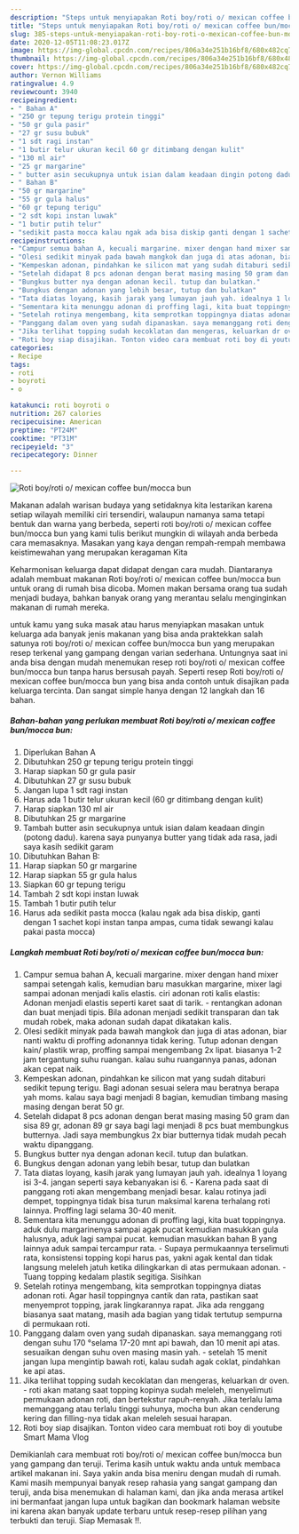 ```yaml
---
description: "Steps untuk menyiapakan Roti boy/roti o/ mexican coffee bun/mocca bun minggu ini"
title: "Steps untuk menyiapakan Roti boy/roti o/ mexican coffee bun/mocca bun minggu ini"
slug: 385-steps-untuk-menyiapakan-roti-boy-roti-o-mexican-coffee-bun-mocca-bun-minggu-ini
date: 2020-12-05T11:08:23.017Z
image: https://img-global.cpcdn.com/recipes/806a34e251b16bf8/680x482cq70/roti-boyroti-o-mexican-coffee-bunmocca-bun-foto-resep-utama.jpg
thumbnail: https://img-global.cpcdn.com/recipes/806a34e251b16bf8/680x482cq70/roti-boyroti-o-mexican-coffee-bunmocca-bun-foto-resep-utama.jpg
cover: https://img-global.cpcdn.com/recipes/806a34e251b16bf8/680x482cq70/roti-boyroti-o-mexican-coffee-bunmocca-bun-foto-resep-utama.jpg
author: Vernon Williams
ratingvalue: 4.9
reviewcount: 3940
recipeingredient:
- " Bahan A"
- "250 gr tepung terigu protein tinggi"
- "50 gr gula pasir"
- "27 gr susu bubuk"
- "1 sdt ragi instan"
- "1 butir telur ukuran kecil 60 gr ditimbang dengan kulit"
- "130 ml air"
- "25 gr margarine"
- " butter asin secukupnya untuk isian dalam keadaan dingin potong dadu karena saya punyanya butter yang tidak ada rasa jadi saya kasih sedikit garam"
- " Bahan B"
- "50 gr margarine"
- "55 gr gula halus"
- "60 gr tepung terigu"
- "2 sdt kopi instan luwak"
- "1 butir putih telur"
- "sedikit pasta mocca kalau ngak ada bisa diskip ganti dengan 1 sachet kopi instan tanpa ampas cuma tidak sewangi kalau pakai pasta mocca"
recipeinstructions:
- "Campur semua bahan A, kecuali margarine. mixer dengan hand mixer sampai setengah kalis, kemudian baru masukkan margarine, mixer lagi sampai adonan menjadi kalis elastis. ciri adonan roti kalis elastis: Adonan menjadi elastis seperti karet saat di tarik.  rentangkan adonan dan buat menjadi tipis. Bila adonan menjadi sedikit transparan dan tak mudah robek, maka adonan sudah dapat dikatakan kalis."
- "Olesi sedikit minyak pada bawah mangkok dan juga di atas adonan, biar nanti waktu di proffing adonannya tidak kering. Tutup adonan dengan kain/ plastik wrap, proffing sampai mengembang 2x lipat. biasanya 1-2 jam tergantung suhu ruangan. kalau suhu ruangannya panas, adonan akan cepat naik."
- "Kempeskan adonan, pindahkan ke silicon mat yang sudah ditaburi sedikit tepung terigu. Bagi adonan sesuai selera mau beratnya berapa yah moms. kalau saya bagi menjadi 8 bagian, kemudian timbang masing masing dengan berat 50 gr."
- "Setelah didapat 8 pcs adonan dengan berat masing masing 50 gram dan sisa 89 gr, adonan 89 gr saya bagi lagi menjadi 8 pcs buat membungkus butternya. Jadi saya membungkus 2x biar butternya tidak mudah pecah waktu dipanggang."
- "Bungkus butter nya dengan adonan kecil. tutup dan bulatkan."
- "Bungkus dengan adonan yang lebih besar, tutup dan bulatkan"
- "Tata diatas loyang, kasih jarak yang lumayan jauh yah. idealnya 1 loyang isi 3-4. jangan seperti saya kebanyakan isi 6. Karena pada saat di panggang roti akan mengembang menjadi besar. kalau rotinya jadi dempet, toppingnya tidak bisa turun maksimal karena terhalang roti lainnya. Proffing lagi selama 30-40 menit."
- "Sementara kita menunggu adonan di proffing lagi, kita buat toppingnya. aduk dulu margarinenya sampai agak pucat kemudian masukkan gula halusnya, aduk lagi sampai pucat. kemudian masukkan bahan B yang lainnya aduk sampai tercampur rata.  Supaya permukaannya terselimuti rata, konsistensi topping kopi harus pas, yakni agak kental dan tidak langsung meleleh jatuh ketika dilingkarkan di atas permukaan adonan.  Tuang topping kedalam plastik segitiga. Sisihkan"
- "Setelah rotinya mengembang, kita semprotkan toppingnya diatas adonan roti. Agar hasil toppingnya cantik dan rata, pastikan saat menyemprot topping, jarak lingkarannya rapat. Jika ada renggang biasanya saat matang, masih ada bagian yang tidak tertutup sempurna di permukaan roti."
- "Panggang dalam oven yang sudah dipanaskan. saya memanggang roti dengan suhu 170 °selama 17-20 mnt api bawah, dan 10 menit api atas. sesuaikan dengan suhu oven masing masin yah.  setelah 15 menit jangan lupa mengintip bawah roti, kalau sudah agak coklat, pindahkan ke api atas."
- "Jika terlihat topping sudah kecoklatan dan mengeras, keluarkan dr oven.  roti akan matang saat topping kopinya sudah meleleh, menyelimuti permukaan adonan roti, dan bertekstur rapuh-renyah. Jika terlalu lama memanggang atau terlalu tinggi suhunya, mocha bun akan cenderung kering dan filling-nya tidak akan meleleh sesuai harapan."
- "Roti boy siap disajikan. Tonton video cara membuat roti boy di youtube Smart Mama Vlog"
categories:
- Recipe
tags:
- roti
- boyroti
- o

katakunci: roti boyroti o 
nutrition: 267 calories
recipecuisine: American
preptime: "PT24M"
cooktime: "PT31M"
recipeyield: "3"
recipecategory: Dinner

---
```



![Roti boy/roti o/ mexican coffee bun/mocca bun](https://img-global.cpcdn.com/recipes/806a34e251b16bf8/680x482cq70/roti-boyroti-o-mexican-coffee-bunmocca-bun-foto-resep-utama.jpg)

Makanan adalah warisan budaya yang setidaknya kita lestarikan karena setiap wilayah memiliki ciri tersendiri, walaupun namanya sama tetapi bentuk dan warna yang berbeda, seperti roti boy/roti o/ mexican coffee bun/mocca bun yang kami tulis berikut mungkin di wilayah anda berbeda cara memasaknya. Masakan yang kaya dengan rempah-rempah membawa keistimewahan yang merupakan keragaman Kita

Keharmonisan keluarga dapat didapat dengan cara mudah. Diantaranya adalah membuat makanan Roti boy/roti o/ mexican coffee bun/mocca bun untuk orang di rumah bisa dicoba. Momen makan bersama orang tua sudah menjadi budaya, bahkan banyak orang yang merantau selalu menginginkan makanan di rumah mereka.



untuk kamu yang suka masak atau harus menyiapkan masakan untuk keluarga ada banyak jenis makanan yang bisa anda praktekkan salah satunya roti boy/roti o/ mexican coffee bun/mocca bun yang merupakan resep terkenal yang gampang dengan varian sederhana. Untungnya saat ini anda bisa dengan mudah menemukan resep roti boy/roti o/ mexican coffee bun/mocca bun tanpa harus bersusah payah.
Seperti resep Roti boy/roti o/ mexican coffee bun/mocca bun yang bisa anda contoh untuk disajikan pada keluarga tercinta. Dan sangat simple hanya dengan 12 langkah dan 16 bahan.


<!--inarticleads1-->

##### Bahan-bahan yang perlukan membuat Roti boy/roti o/ mexican coffee bun/mocca bun:

1. Diperlukan  Bahan A
1. Dibutuhkan 250 gr tepung terigu protein tinggi
1. Harap siapkan 50 gr gula pasir
1. Dibutuhkan 27 gr susu bubuk
1. Jangan lupa 1 sdt ragi instan
1. Harus ada 1 butir telur ukuran kecil (60 gr ditimbang dengan kulit)
1. Harap siapkan 130 ml air
1. Dibutuhkan 25 gr margarine
1. Tambah  butter asin secukupnya untuk isian dalam keadaan dingin (potong dadu). karena saya punyanya butter yang tidak ada rasa, jadi saya kasih sedikit garam
1. Dibutuhkan  Bahan B:
1. Harap siapkan 50 gr margarine
1. Harap siapkan 55 gr gula halus
1. Siapkan 60 gr tepung terigu
1. Tambah 2 sdt kopi instan luwak
1. Tambah 1 butir putih telur
1. Harus ada sedikit pasta mocca (kalau ngak ada bisa diskip, ganti dengan 1 sachet kopi instan tanpa ampas, cuma tidak sewangi kalau pakai pasta mocca)




<!--inarticleads2-->

##### Langkah membuat  Roti boy/roti o/ mexican coffee bun/mocca bun:

1. Campur semua bahan A, kecuali margarine. mixer dengan hand mixer sampai setengah kalis, kemudian baru masukkan margarine, mixer lagi sampai adonan menjadi kalis elastis. ciri adonan roti kalis elastis: Adonan menjadi elastis seperti karet saat di tarik. -  rentangkan adonan dan buat menjadi tipis. Bila adonan menjadi sedikit transparan dan tak mudah robek, maka adonan sudah dapat dikatakan kalis.
1. Olesi sedikit minyak pada bawah mangkok dan juga di atas adonan, biar nanti waktu di proffing adonannya tidak kering. Tutup adonan dengan kain/ plastik wrap, proffing sampai mengembang 2x lipat. biasanya 1-2 jam tergantung suhu ruangan. kalau suhu ruangannya panas, adonan akan cepat naik.
1. Kempeskan adonan, pindahkan ke silicon mat yang sudah ditaburi sedikit tepung terigu. Bagi adonan sesuai selera mau beratnya berapa yah moms. kalau saya bagi menjadi 8 bagian, kemudian timbang masing masing dengan berat 50 gr.
1. Setelah didapat 8 pcs adonan dengan berat masing masing 50 gram dan sisa 89 gr, adonan 89 gr saya bagi lagi menjadi 8 pcs buat membungkus butternya. Jadi saya membungkus 2x biar butternya tidak mudah pecah waktu dipanggang.
1. Bungkus butter nya dengan adonan kecil. tutup dan bulatkan.
1. Bungkus dengan adonan yang lebih besar, tutup dan bulatkan
1. Tata diatas loyang, kasih jarak yang lumayan jauh yah. idealnya 1 loyang isi 3-4. jangan seperti saya kebanyakan isi 6. - Karena pada saat di panggang roti akan mengembang menjadi besar. kalau rotinya jadi dempet, toppingnya tidak bisa turun maksimal karena terhalang roti lainnya. Proffing lagi selama 30-40 menit.
1. Sementara kita menunggu adonan di proffing lagi, kita buat toppingnya. aduk dulu margarinenya sampai agak pucat kemudian masukkan gula halusnya, aduk lagi sampai pucat. kemudian masukkan bahan B yang lainnya aduk sampai tercampur rata. -  Supaya permukaannya terselimuti rata, konsistensi topping kopi harus pas, yakni agak kental dan tidak langsung meleleh jatuh ketika dilingkarkan di atas permukaan adonan. -  Tuang topping kedalam plastik segitiga. Sisihkan
1. Setelah rotinya mengembang, kita semprotkan toppingnya diatas adonan roti. Agar hasil toppingnya cantik dan rata, pastikan saat menyemprot topping, jarak lingkarannya rapat. Jika ada renggang biasanya saat matang, masih ada bagian yang tidak tertutup sempurna di permukaan roti.
1. Panggang dalam oven yang sudah dipanaskan. saya memanggang roti dengan suhu 170 °selama 17-20 mnt api bawah, dan 10 menit api atas. sesuaikan dengan suhu oven masing masin yah.  - setelah 15 menit jangan lupa mengintip bawah roti, kalau sudah agak coklat, pindahkan ke api atas.
1. Jika terlihat topping sudah kecoklatan dan mengeras, keluarkan dr oven.  - roti akan matang saat topping kopinya sudah meleleh, menyelimuti permukaan adonan roti, dan bertekstur rapuh-renyah. Jika terlalu lama memanggang atau terlalu tinggi suhunya, mocha bun akan cenderung kering dan filling-nya tidak akan meleleh sesuai harapan.
1. Roti boy siap disajikan. Tonton video cara membuat roti boy di youtube Smart Mama Vlog




Demikianlah cara membuat roti boy/roti o/ mexican coffee bun/mocca bun yang gampang dan teruji. Terima kasih untuk waktu anda untuk membaca artikel makanan ini. Saya yakin anda bisa meniru dengan mudah di rumah. Kami masih mempunyai banyak resep rahasia yang sangat gampang dan teruji, anda bisa menemukan di halaman kami, dan jika anda merasa artikel ini bermanfaat jangan lupa untuk bagikan dan bookmark halaman website ini karena akan banyak update terbaru untuk resep-resep pilihan yang terbukti dan teruji. Siap Memasak !!. 
